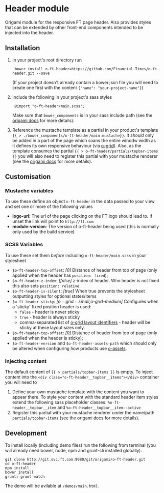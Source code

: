 # Header module

Origami module for the responsive FT page header. Also provides styles that can be extended by other front-end components intended to be injected into the header.

## Installation

1. In your project's root directory run

		bower install o-ft-header=https://github.com/Financial-Times/o-ft-header.git --save

	(If your project doesn't already contain a bower.json file you will need to create one first with the content `{"name": "your-project-name"}`)

1. Include the following in your project's sass styles

        @import "o-ft-header/main.scss";  

  	Make sure that `bower_components` is in your sass include path (see the [origami docs](http://financial-times.github.io/ft-origami/docs/syntax/scss/) for more details). 

1. Reference the mustache template as a partial in your product's template `{{ > ./bower_components/o-ft-header/main.mustache}}`. It *should* only be added in a part of the page which soans the entire winodw width as it defines its own responsive behaviour (via [o-grid](https://github.com/Financial-Times/o-grid)). Also, as the template consumes the partial `{{ > o-ft-header/partials/topbar-items }}` you will also need to register this partial with your mustache renderer (see the [origami docs](http://financial-times.github.io/ft-origami/docs/syntax/mustache/) for more details).

## Customisation

### Mustache variables
To use these define an object `o-ft-header` in the data passed to your view and set one or more of the following values

* **logo-url**: The url of the page clicking on the FT logo should lead to. If unset the link will point to `http://ft.com`
* **module-version**: The version of o-ft-header being used (this is normally only used by the build service)

### SCSS Variables
To use these set them *before* including `o-ft-header/main.scss` in your stylesheet

* `$o-ft-header-top-offset`: *[0]* Distance of header from top of page (only applied when the header has `position: fixed`);
* `$o-ft-header-z-index`: *[false]* z-index of header. Whn header is not fixed this also sets `position: relative`
* `$o-ft-header-is-silent`: *[true]* When true prevents the stylesheet outputting styles for optional states/items
* `$o-ft-header-sticky`: *[$o-grid-small,$o-grid-medium]* Configures when a 'sticky' fixed position header is used:
	* `false` - header is never sticky
	* `true` - header is always sticky
	* comma-separated list of [o-grid layout identifiers](https://github.com/Financial-Times/o-grid) - header will be sticky at these layout sizes only.
* `$o-ft-header-top-offset`: *[0]* Distance of header from top of page (only applied when the header is sticky);
* `$o-ft-header-version` and `$o-ft-header-assets-path` which should only be altered when configuring how products use [o-assets](https://github.com/Financial-Times/o-assets).

### Injecting content

The default content of `{{ > partials/topbar-items }}` is empty. To inject content into the `<div class="o-ft-header__topbar__items"></div>` container you will need to

1. Define your own mustache template with the content you want to appear there. To style your content with the standard header item styles extend the following sass placeholder classes: `%o-ft-header__topbar__item` and `%o-ft-header__topbar__item--active`
1. Register this partial with your mustache renderer under the name/path `partials/topbar-items` (see the [origami docs](http://financial-times.github.io/ft-origami/docs/syntax/mustache/) for more details).

## Development
To install locally (including demo files) run the following from terminal (you will already need bower, node, npm and grunt-cli installed globally):

	git clone http://git.svc.ft.com:9080/git/origami/o-ft-header.git
	cd o-ft-header
	npm install
	bower install
	grunt; grunt watch

The demo will be avilable at `/demos/main.html`.
